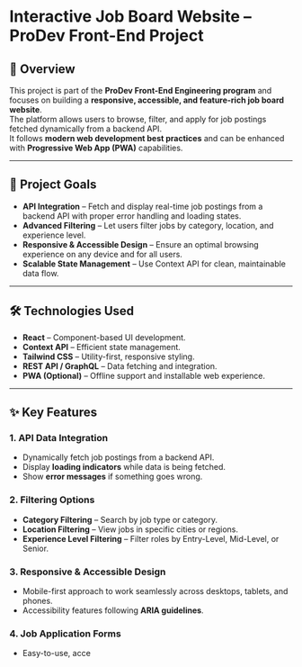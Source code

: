 # Interactive Job Board Website – ProDev Front-End Project

## 📌 Overview
This project is part of the **ProDev Front-End Engineering program** and focuses on building a **responsive, accessible, and feature-rich job board website**.  
The platform allows users to browse, filter, and apply for job postings fetched dynamically from a backend API.  
It follows **modern web development best practices** and can be enhanced with **Progressive Web App (PWA)** capabilities.

---

## 🎯 Project Goals
- **API Integration** – Fetch and display real-time job postings from a backend API with proper error handling and loading states.
- **Advanced Filtering** – Let users filter jobs by category, location, and experience level.
- **Responsive & Accessible Design** – Ensure an optimal browsing experience on any device and for all users.
- **Scalable State Management** – Use Context API for clean, maintainable data flow.

---

## 🛠 Technologies Used
- **React** – Component-based UI development.
- **Context API** – Efficient state management.
- **Tailwind CSS** – Utility-first, responsive styling.
- **REST API / GraphQL** – Data fetching and integration.
- **PWA (Optional)** – Offline support and installable web experience.

---

## ✨ Key Features

### 1. API Data Integration
- Dynamically fetch job postings from a backend API.
- Display **loading indicators** while data is being fetched.
- Show **error messages** if something goes wrong.

### 2. Filtering Options
- **Category Filtering** – Search by job type or category.
- **Location Filtering** – View jobs in specific cities or regions.
- **Experience Level Filtering** – Filter roles by Entry-Level, Mid-Level, or Senior.

### 3. Responsive & Accessible Design
- Mobile-first approach to work seamlessly across desktops, tablets, and phones.
- Accessibility features following **ARIA guidelines**.

### 4. Job Application Forms
- Easy-to-use, acce

